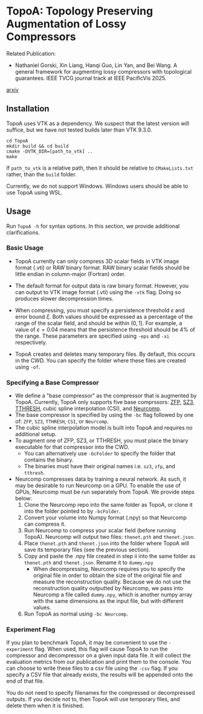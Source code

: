 # TopoA: Topology Preserving Augmentation of Lossy Compressors

Related Publication: 
- Nathaniel Gorski, Xin Liang, Hanqi Guo, Lin Yan, and Bei Wang. A general framework for augmenting lossy compressors with topological guarantees. IEEE TVCG journal track at IEEE PacificVis 2025. 

[arxiv](https://arxiv.org/abs/2502.14022)

## Installation
TopoA uses VTK as a dependency. We suspect that the latest version will suffice, but we have not tested builds later than VTK 9.3.0.

```
cd TopoA
mkdir build && cd build
cmake -DVTK_DIR=[path_to_vtk] ..
make
```

If ```path_to_vtk``` is a relative path, then it should be relative to ```CMakeLists.txt``` rather, than the ```build``` folder.

Currently, we do not support Windows. Windows users should be able to use TopoA using WSL.

## Usage
Run ```TopoA -h``` for syntax options. In this section, we provide additional clarifications.

### Basic Usage

- TopoA currently can only compress 3D scalar fields in VTK image format (.vti) or RAW binary format. RAW binary scalar fields should be little endian in column-major (Fortran) order.

- The default format for output data is raw binary format. However, you can output to VTK image format (.vti) using the ```-vtk``` flag. Doing so produces slower decompression times.

- When compressing, you must specify a persistence threshold $\varepsilon$ and error bound $\xi$. Both values should be expressed as a percentage of the range of the scalar field, and should be within $(0,1]$. For example, a value of $\varepsilon = 0.04$ means that the persistence threshold should be 4% of the range. These parameters are specified using ```-eps``` and ```-xi``` respectively.

- TopoA creates and deletes many temporary files. By default, this occurs in the CWD. You can specify the folder where these files are created using ```-of```.


### Specifying a Base Compressor

- We define a "base compressor" as the compressor that is augmented by TopoA. Currently, TopoA only supports five base comprssors: [ZFP](https://github.com/LLNL/zfp), [SZ3](https://github.com/szcompressor/SZ3), [TTHRESH](https://github.com/rballester/tthresh), cubic spline interpolation (CSI), and [Neurcomp](https://github.com/matthewberger/neurcomp?tab=readme-ov-file).
- The base compressor is specified by using the ```-bc``` flag followed by one of: ```ZFP```, ```SZ3```, ```TTHRESH```, ```CSI```, or ```Neurcomp```.
- The cubic spline interpolation model is built into TopoA and requires no additional setup.
- To augment one of ZFP, SZ3, or TTHRESH, you must place the binary executable for that compressor into the CWD.
	- You can alternatively use ```-bcFolder``` to specify the folder that contains the binary.
	- The binaries must have their original names i.e. ```sz3```, ```zfp```, and ```tthresh```.
- Neurcomp compresses data by training a neural network. As such, it may be desirable to run Neurcomp on a GPU. To enable the use of GPUs, Neurcomp must be run separately from TopoA. We provide steps below:
	1. Clone the Neurcomp repo into the same folder as TopoA, or clone it into the folder pointed to by ```-bcFolder```.
	2. Convert your volume into Numpy format (.npy) so that Neurcomp can compress it.
	3. Run Neurcomp to compress your scalar field (before running TopoA). Neurcomp will output two files: ```thenet.pth``` and ```thenet.json```.
	4. Place ```thenet.pth``` and ```thenet.json``` into the folder where TopoA will save its temporary files (see the previous section).
	5. Copy and paste the .npy file created in step ii into the same folder as ```thenet.pth``` and ```thenet.json```. Rename it to ```dummy.npy```
		- When decompressing, Neurcomp requires you to specify the original file in order to obtain the size of the original file and measure the reconstruction quality. Because we do not use the reconstruction quality outputted by Neurcomp, we pass into Neurcomp a file called ```dummy.npy```, which is another numpy array with the same dimensions as the input file, but with different values.
	6. Run TopoA as normal using ```-bc Neurcomp```.

### Experiment Flag

If you plan to benchmark TopoA, it may be convenient to use the ```-experiment``` flag. When used, this flag will cause TopoA to run the compressor and decompressor on a given input data file. It will collect the evaluation metrics from our publication and print them to the console. You can choose to write these files to a csv file using the ```-csv``` flag. If you specify a CSV file that already exists, the results will be appended onto the end of that file.

You do not need to specify filenames for the compressed or decompressed outputs. If you decide not to, then TopoA will use temporary files, and delete them when it is finished.

